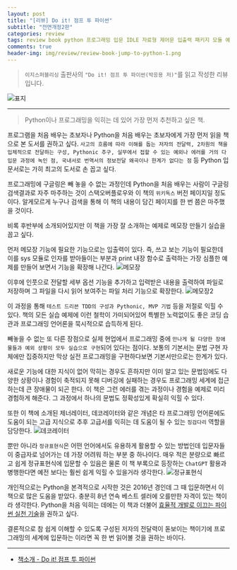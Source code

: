 ```yaml
---  
layout: post  
title: "[리뷰] Do it! 점프 투 파이썬"  
subtitle: "전면개정2판"  
categories: review  
tags: review book python 프로그래밍 입문 IDLE 자료형 제어문 입출력 패키지 모듈 예외 예제 제너레이터 데코레이터 정규표현식    
comments: true  
header-img: img/review/review-book-jump-to-python-1.png
---  
```

  
> `이지스퍼블리싱` 출판사의 `"Do it! 점프 투 파이썬(박응용 저)"`를 읽고 작성한 리뷰입니다.  

![표지](https://telegeam.github.io/assets/img/review/review-book-jump-to-python-1.png)  

---

> Python이나 프로그래밍을 익히는 데 있어 가장 먼저 추천하고 싶은 책.

프로그램을 처음 배우는 초보자나 Python을 처음 배우는 초보자에게 가장 먼저 읽을 책으로 본 도서를 권하고 싶다. `사고의 흐름에 따라 이해를 돕는 저자의 전달력, 2차원의 책을 입체적으로 전달하는 구성, Pythonic 추구, 실무에서 접할 수 있는 예외나 에러를 거의 다 입문 과정에 녹인 점, 국내서로 번역서의 정보전달 왜곡이나 한계가 없다는 점` 등 Python 입문서로는 가히 최고의 도서로 손 꼽고 싶다.

프로그래밍에 구글링은 빼 놓을 수 없는 과정인데 Python을 처음 배우는 사람이 구글링 검색결과로 자주 마주하는 것이 스택오버플로우와 이 책의 `위키독스` 버전 페이지일 정도이다. 알게모르게 누구나 검색을 통해 이 책의 내용이 담긴 페이지를 한 번 쯤은 마주했을 것이다. 

비록 후반부에 소개되어있지만 이 책을 가장 잘 소개하는 예제로 메모장 만들기 실습을 꼽고 싶다. 

먼저 메모장 기능에 필요한 기능으로는 입출력이 있다. 즉, 쓰고 보는 기능이 필요한데 이를 sys 모듈로 인자를 받아들이는 부분과 print 내장 함수로 출력하는 가장 심플한 예제를 만들어 보면서 기능을 확장해 나간다. 
![메모장](https://telegeam.github.io/assets/img/review/review-book-jump-to-python-2.png)  

이후에 인풋으로 전달할 세부 옵션 기능을 추가하고 입력받은 내용을 출력하여 파일로 저장하며 그 파일을 다시 읽어 보여주는 파일 처리 기능으로 확장한다. 
![메모장2](https://telegeam.github.io/assets/img/review/review-book-jump-to-python-3.png)  

이 과정을 통해 `테스트 드리븐 TDD의 구성과 Pythonic, MVP 기법` 등을 저절로 익힐 수 있다. 책의 모든 실습 예제에 이런 철학이 가미되어있어 특별한 노력없이도 좋은 코딩 습관과 프로그래밍 언어론을 묵시적으로 습득하게 된다.

빼놓을 수 없는 또 다른 장점으로 실제 현업에서 프로그래밍 중에 `만나게 될 다양한 장애물들과 예외 상황이 모두 실습으로 구현`되어 있다는 점이다. 보통의 기본서는 문법 구현 자체에만 집중하지만 막상 실전 프로그래밍을 구현하다보면 기본서만으로는 한계가 있다. 

새로운 기능에 대한 지식이 없어 막히는 경우도 흔하지만 이미 알고 있는 문법임에도 다양한 상황이나 경험이 축적되지 못해 디버깅에 실패하는 경우도 프로그래밍 세계에 접근하는데 큰 장애물이 되곤 한다. 이 책은 그런 에러를 겪는 과정이나 경험을 예제로 미리 경험하게 해준다. 그 과정에서 하나의 문법도 정확성있게 확실히 익힐 수 있다. 

또한 이 책에 소개된 제너레이터, 데코레이터와 같은 개념은 타 프로그래밍 언어론에도 도움이 되는 고급 지식으로 추후 고급서를 익히는 데 도움이 될 수 있는 `징검다리` 역할을 담당한다.
![데코레이터](https://telegeam.github.io/assets/img/review/review-book-jump-to-python-4.png)  

뿐만 아니라 `정규표현식`은 어떤 언어에서도 유용하게 활용할 수 있는 방법인데 입문자들이 중급자로 넘어가는 데 가장 어려워 하는 부분 중 하나이다. 매우 적은 분량으로 빠르고 쉽게 정규표현식에 입문할 수 있음은 물론 이 책 부록으로 등장하는 `ChatGPT` 활용과 병행한다면 예전 보다는 훨씬 쉽게 익힐 수 있을거라 생각한다.
![정규표현식](https://telegeam.github.io/assets/img/review/review-book-jump-to-python-5.png)  

개인적으로는 Python을 본격적으로 시작한 것은 2016년 경인데 그 때 입문하면서 이 책으로 많은 도움을 받았다. 충분히 8년 연속 베스트 셀러에 오를만한 자격이 있는 책이라 생각한다. Python을 처음 익히는 데에는 이 책과 더불어 [효율적 개발로 이끄는 파이썬 실천 기술](https://telegeam.github.io/review/2021/04/29/review-book-python-pratice/)을 권하고 싶다.

결론적으로 참 쉽게 이해할 수 있도록 구성된 저자의 전달력이 돋보이는 책이기에 프로그래밍의 세계에 입문하는 이라면 꼭 한 번 읽어볼 것을 권하는 바이다.

---

* [책소개 - Do it! 점프 투 파이썬](https://www.yes24.com/Product/Goods/119293186)
